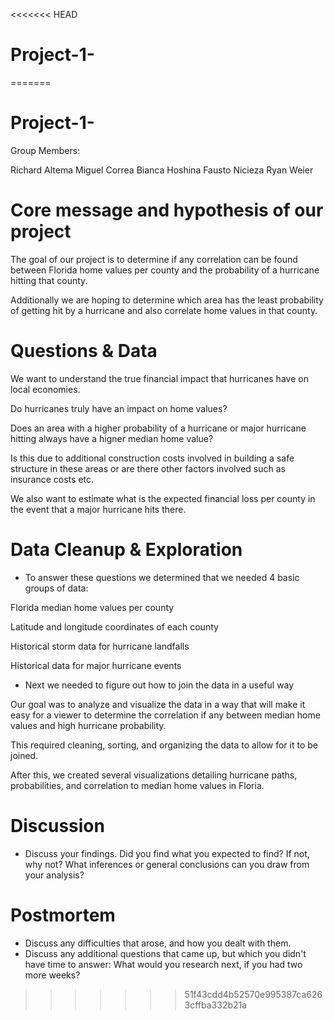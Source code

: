 <<<<<<< HEAD
# Project-1-
=======
# Project-1-

Group Members:

Richard Altema
Miguel Correa
Bianca Hoshina
Fausto Nicieza
Ryan Weier

# Core message and hypothesis of our project

The goal of our project is to determine if any correlation can be found between Florida home values per county and the probability of a hurricane hitting that county.

Additionally we are hoping to determine which area has the least probability of getting hit by a hurricane and also correlate home values in that county.

# Questions & Data

We want to understand the true financial impact that hurricanes have on local economies.

Do hurricanes truly have an impact on home values?

Does an area with a higher probability of a hurricane or major hurricane hitting always have a higner median home value?

Is this due to additional construction costs involved in building a safe structure in these areas or are there other factors involved such as insurance costs etc.

We also want to estimate what is the expected financial loss per county in the event that a major hurricane hits there.

# Data Cleanup & Exploration

* To answer these questions we determined that we needed 4 basic groups of data:

Florida median home values per county

Latitude and longitude coordinates of each county

Historical storm data for hurricane landfalls

Historical data for major hurricane events

* Next we needed to figure out how to join the data in a useful way

Our goal was to analyze and visualize the data in a way that will make it easy for a viewer to determine the correlation if any between median home values and high hurricane probability.

This required cleaning, sorting, and organizing the data to allow for it to be joined.

After this, we created several visualizations detailing hurricane paths, probabilities, and correlation to median home values in Floria.


# Discussion

  * Discuss your findings. Did you find what you expected to find? If not, why not? What inferences or general conclusions can you draw from your analysis?

# Postmortem

  * Discuss any difficulties that arose, and how you dealt with them.
  * Discuss any additional questions that came up, but which you didn't have time to answer: What would you research next, if you had two more weeks?
>>>>>>> 51f43cdd4b52570e995387ca6263cffba332b21a
